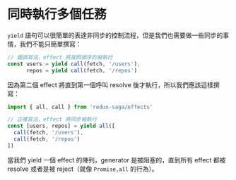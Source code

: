 # 同時執行多個任務

`yield` 語句可以很簡單的表達非同步的控制流程，但是我們也需要做一些同步的事情，我們不能只簡單撰寫：

```javascript
// 錯誤寫法，effect 將按照順序的被執行
const users = yield call(fetch, '/users'),
      repos = yield call(fetch, '/repos')
```

因為第二個 effect 將直到第一個呼叫 resolve 後才執行，所以我們應該這樣撰寫：

```javascript
import { all, call } from 'redux-saga/effects'

// 正確寫法，effect 將同步被執行
const [users, repos] = yield all([
  call(fetch, '/users'),
  call(fetch, '/repos')
])
```

當我們 yield 一個 effect 的陣列，generator 是被阻塞的，直到所有 effect 都被 resolve 或者是被 reject（就像 `Promise.all` 的行為）。
